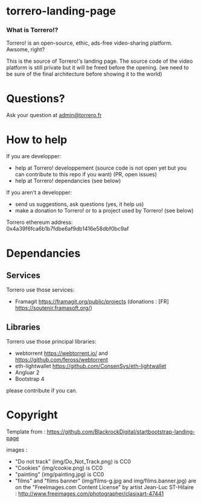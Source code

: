 # torrero-landing-page

### What is Torrero!?

Torrero! is an open-source, ethic, ads-free video-sharing platform. Awsome, right?

This is the source of Torrero!'s landing page.
The source code of the video platform is still private but it will be freed before the opening. (we need to be sure of the final architecture before showing it to the world)

# Questions?

Ask your question at admin@torrero.fr

# How to help

If you are developper:
 * help at Torrero! developpement (source code is not open yet but you can contribute to this repo if you want) (PR, open issues)
 * help at Torrero! dependancies (see below)

If you aren't a developper:
 * send us suggestions, ask questions (yes, it help us)
 * make a donation to Torrero! or to a project used by Torrero! (see below)

Torrero ethereum address: 0x4a39f6fca6b1b7fdbe6af9db1416e58dbf0bc9af

# Dependancies

## Services

Torrero use those services:
 * Framagit https://framagit.org/public/projects (donations : [FR] https://soutenir.framasoft.org/)

## Libraries

Torrero use those principal libraries:
 * webtorrent https://webtorrent.io/ and https://github.com/feross/webtorrent
 * eth-lightwallet https://github.com/ConsenSys/eth-lightwallet
 * Angluar 2
 * Bootstrap 4

please contribute if you can.


# Copyright

Template from : https://github.com/BlackrockDigital/startbootstrap-landing-page

images : 
 * "Do not track" (img/Do_Not_Track.png) is CC0
 * "Cookies" (img/cookie.png) is CC0
 * "painting" (img/painting.jpg) is CC0
 * "films" and "films banner" (img/films-g.jpg and img/films.banner.jpg) are on the "FreeImages.com Content License" by artist Jean-Luc ST-Hilaire : http://www.freeimages.com/photographer/clasixart-47441 
